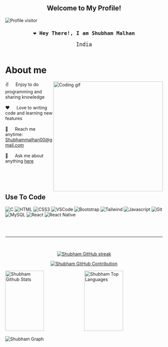 
<h2 align="center">
  Welcome to My Profile!
<!--   <img src="https://media.giphy.com/media/hvRJCLFzcasrR4ia7z/giphy.gif" width="28"> -->
</h2>

<!--
<p align="center">
  <a href="https://github.com/Shubham-malhan"><img src="https://readme-typing-svg.herokuapp.com/?lines=Self%20Taught%20Programmer;Front%20End%20Developer;1.5%2B%20years%20of%20coding%20experience;Always%20learning%20new%20things&center=true&width=380&height=45"></a>
</p>

 -->

<a href="https://komarev.com/ghpvc/?username=Shubham-malhan">
  <img align="left" src="https://komarev.com/ghpvc/?username=Shubham-malhan&label=Visitors&color=0e75b6&style=flat" alt="Profile visitor" />
</a><br>




<!-- Intro  -->
<h3 align="center">
        <samp>	&#10084; Hey There!, I am
                <b><a target="_blank" href="https://Shubham-malhan.com"></a>Shubham Malhan</b>
        </samp>
</h3>


<p align="center"> 
  <samp>
     <big>India</big>
    <br>
    <br>
  </samp>
</p>

<!--<p align="center">
 <a href="https://Shubham-malhan.com" target="blank">
  <img src="https://img.shields.io/badge/Website-DC143C?style=for-the-badge&logo=medium&logoColor=white" alt="Shubham-malhan" />
 </a>
 <a href="https://linkedin.com/in/al-siam" target="_blank">
  <img src="https://img.shields.io/badge/LinkedIn-0077B5?style=for-the-badge&logo=linkedin&logoColor=white" alt="Shubham-malhan"/>
 </a>
 <!-- <a href="https://dev.to/Shubham-malhan" target="_blank">
  <img src="https://img.shields.io/badge/dev.to-0A0A0A?style=for-the-badge&logo=dev.to&logoColor=white" alt="Shubham-malhan" />
 </a> 
 <a href="https://twitter.com/_Shubham-malhan" target="_blank">
  <img src="https://img.shields.io/badge/Twitter-1DA1F2?style=for-the-badge&logo=twitter&logoColor=white" />
 </a>
 <a href="https://instagram.com/_Shubham-malhan" target="_blank">
  <img src="https://img.shields.io/badge/Instagram-fe4164?style=for-the-badge&logo=instagram&logoColor=white" alt="Shubham-malhan" />
 </a> 
 <a href="https://facebook.com/Shubham-malhan.dev" target="_blank">
  <img src="https://img.shields.io/badge/Facebook-20BEFF?&style=for-the-badge&logo=facebook&logoColor=white" alt="Shubham-malhan"  />
  </a> 
</p>
<br />-->

<!-- About Section -->
 # About me
 
<p>
 <img align="right" width="350" src="/assets/programmer.gif" alt="Coding gif" />
  
 ✌️ &emsp; Enjoy to do programming and sharing knowledge <br/><br/>
 ❤️ &emsp; Love to writing code and learning new features<br/><br/>
 📧 &emsp; Reach me anytime: Shubhammalhan00@gmail.com<br/><br/>
 💬 &emsp; Ask me about anything [here](https://github.com/Shubham-malhan/Shubham-malhan/issues)

</p>

<br/>
<br/>
<br/>

## Use To Code

![C](https://img.shields.io/badge/C-00599C?style=for-the-badge&logo=c&logoColor=white)
![HTML](https://img.shields.io/badge/HTML5-E34F26?style=for-the-badge&logo=html5&logoColor=white)
![CSS3](https://img.shields.io/badge/CSS3-1572B6?style=for-the-badge&logo=css3&logoColor=white)
![VSCode](https://img.shields.io/badge/Visual_Studio-0078d7?style=for-the-badge&logo=visual%20studio&logoColor=white)
![Bootstrap](https://img.shields.io/badge/Bootstrap-563D7C?style=for-the-badge&logo=bootstrap&logoColor=white)
![Tailwind](https://img.shields.io/badge/Tailwind_CSS-092749?style=for-the-badge&logo=tailwindcss&logoColor=06B6D4&labelColor=000000)
![Javascript](https://img.shields.io/badge/Javascript-F0DB4F?style=for-the-badge&labelColor=black&logo=javascript&logoColor=F0DB4F)
![Git](https://img.shields.io/badge/Git-F05032?style=for-the-badge&logo=git&logoColor=white)
![MySQL](https://img.shields.io/badge/MySQL-003B57?style=for-the-badge&logo=mysql&logoColor=white)
![React](https://img.shields.io/badge/-React-61DBFB?style=for-the-badge&labelColor=black&logo=react&logoColor=61DBFB)
![React Native](https://img.shields.io/badge/React_Native-20232A?style=for-the-badge&logo=react&logoColor=61DAFB)
<!--![Typescript](https://img.shields.io/badge/Typescript-007acc?style=for-the-badge&labelColor=black&logo=typescript&logoColor=007acc)
![Next.js](https://img.shields.io/badge/next.js-000000?style=for-the-badge&logo=nextdotjs&logoColor=white)
![Nodejs](https://img.shields.io/badge/Nodejs-3C873A?style=for-the-badge&labelColor=black&logo=node.js&logoColor=3C873A)
![Express.js](https://img.shields.io/badge/Express.js-000000?style=for-the-badge&logo=express&logoColor=white)
![MongoDB](https://img.shields.io/badge/MongoDB-4EA94B?style=for-the-badge&logo=mongodb&logoColor=white)
![SASS Badge](https://img.shields.io/badge/Sass-CC6699?style=for-the-badge&logo=sass&logoColor=white)
![Ant-Design](https://img.shields.io/badge/AntDesign-0170FE?style=for-the-badge&logo=antdesign&logoColor=white)
![Strapi](https://img.shields.io/badge/strapi-2E7EEA?style=for-the-badge&logo=strapi&logoColor=white)
![Markdown](https://img.shields.io/badge/Markdown-000000?style=for-the-badge&logo=markdown&logoColor=white)
![Redux](https://img.shields.io/badge/Redux-593D88?style=for-the-badge&logo=redux&logoColor=white)
![React Query](https://img.shields.io/badge/-React_Query-FF4154?style=for-the-badge&logo=react%20query&logoColor=white)-->

<br/>

<!-- ## Top Open Source -
[![iTasks](https://github-readme-stats.vercel.app/api/pin/?username=Shubham-malhan&repo=itasks&border_color=7F3FBF&bg_color=0D1117&title_color=C9D1D9&text_color=8B949E&icon_color=7F3FBF)](https://github.com/Shubham-malhan/itasks)
[![urFolio](https://github-readme-stats.vercel.app/api/pin/?username=Shubham-malhan&repo=urfolio&border_color=7F3FBF&bg_color=0D1117&title_color=C9D1D9&text_color=8B949E&icon_color=7F3FBF)](https://github.com/Shubham-malhan/urfolio)
[![Web Projects](https://github-readme-stats.vercel.app/api/pin/?username=Shubham-malhan&repo=web-projects&border_color=7F3FBF&bg_color=0D1117&title_color=C9D1D9&text_color=8B949E&icon_color=7F3FBF)](https://github.com/Shubham-malhan/web-projects)
[![Shubham-malhan Readme](https://github-readme-stats.vercel.app/api/pin/?username=Shubham-malhan&repo=Shubham-malhan&border_color=7F3FBF&bg_color=0D1117&title_color=C9D1D9&text_color=8B949E&icon_color=7F3FBF)](https://github.com/Shubham-malhan/Shubham-malhan)

 <p align="left">
  <a href="https://github.com/Shubham-malhan?tab=repositories" target="_blank"><img alt="All Repositories" title="All Repositories" src="https://img.shields.io/badge/-All%20Repos-2962FF?style=for-the-badge&logo=koding&logoColor=white"/></a>
</p> -->

<br/>
<hr/>
<br/>

<p align="center">
  <a href="https://github.com/Shubham-malhan">
    <img src="https://github-readme-streak-stats.herokuapp.com/?user=Shubham-malhan&theme=radical&border=7F3FBF&background=0D1117" alt="Shubham GitHub streak"/>
  </a>
</p>

<p align="center">
  <a href="https://github.com/Shubham-malhan">
    <img src="https://github-profile-summary-cards.vercel.app/api/cards/profile-details?username=Shubham-malhan&theme=radical" alt="Shubham GitHub Contribution"/>
  </a>
</p>

<a> 
    <a href="https://github.com/Shubham-malhan"><img alt="Shubham Github Stats" src="https://denvercoder1-github-readme-stats.vercel.app/api?username=Shubham-malhan&show_icons=true&count_private=true&theme=react&border_color=7F3FBF&bg_color=0D1117&title_color=F85D7F&icon_color=F8D866" height="192px" width="49.5%"/></a>
  <a href="https://github.com/Shubham-malhan"><img alt="Shubham Top Languages" src="https://denvercoder1-github-readme-stats.vercel.app/api/top-langs/?username=Shubham-malhan&langs_count=8&layout=compact&theme=react&border_color=7F3FBF&bg_color=0D1117&title_color=F85D7F&icon_color=F8D866" height="192px" width="49.5%"/></a>
  <br/>
</a>


![Shubham Graph](https://github-readme-activity-graph.vercel.app/graph?username=Shubham-malhan&custom_title=Shubham%20GitHub%20Activity%20Graph&bg_color=0D1117&color=7F3FBF&line=7F3FBF&point=7F3FBF&area_color=FFFFFF&title_color=FFFFFF&area=true)
